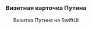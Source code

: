 
<div align="center">
  <h3 align="center">Визитная карточка Путина</h3>
  <p align="center">
    Визитка Путина на SwiftUI
    <br />
  </p>
</div>
